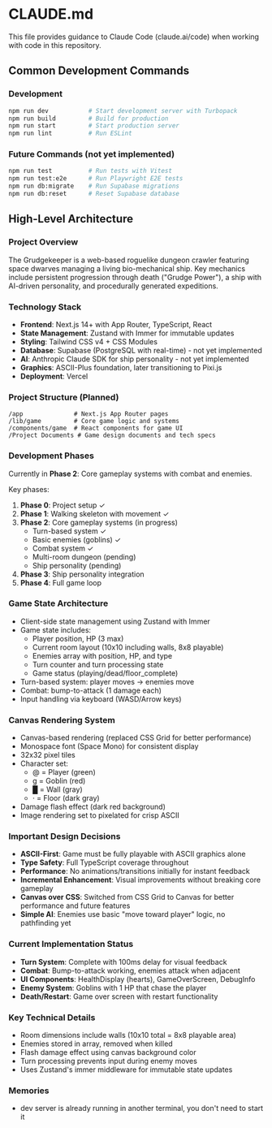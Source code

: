 # CLAUDE.md

This file provides guidance to Claude Code (claude.ai/code) when working with code in this repository.

## Common Development Commands

### Development
```bash
npm run dev           # Start development server with Turbopack
npm run build         # Build for production
npm run start         # Start production server
npm run lint          # Run ESLint
```

### Future Commands (not yet implemented)
```bash
npm run test          # Run tests with Vitest
npm run test:e2e      # Run Playwright E2E tests
npm run db:migrate    # Run Supabase migrations
npm run db:reset      # Reset Supabase database
```

## High-Level Architecture

### Project Overview
The Grudgekeeper is a web-based roguelike dungeon crawler featuring space dwarves managing a living bio-mechanical ship. Key mechanics include persistent progression through death ("Grudge Power"), a ship with AI-driven personality, and procedurally generated expeditions.

### Technology Stack
- **Frontend**: Next.js 14+ with App Router, TypeScript, React
- **State Management**: Zustand with Immer for immutable updates
- **Styling**: Tailwind CSS v4 + CSS Modules
- **Database**: Supabase (PostgreSQL with real-time) - not yet implemented
- **AI**: Anthropic Claude SDK for ship personality - not yet implemented
- **Graphics**: ASCII-Plus foundation, later transitioning to Pixi.js
- **Deployment**: Vercel

### Project Structure (Planned)
```
/app              # Next.js App Router pages
/lib/game         # Core game logic and systems
/components/game  # React components for game UI
/Project Documents # Game design documents and tech specs
```

### Development Phases
Currently in **Phase 2**: Core gameplay systems with combat and enemies.

Key phases:
1. **Phase 0**: Project setup ✓
2. **Phase 1**: Walking skeleton with movement ✓
3. **Phase 2**: Core gameplay systems (in progress)
   - Turn-based system ✓
   - Basic enemies (goblins) ✓
   - Combat system ✓
   - Multi-room dungeon (pending)
   - Ship personality (pending)
4. **Phase 3**: Ship personality integration
5. **Phase 4**: Full game loop

### Game State Architecture
- Client-side state management using Zustand with Immer
- Game state includes:
  - Player position, HP (3 max)
  - Current room layout (10x10 including walls, 8x8 playable)
  - Enemies array with position, HP, and type
  - Turn counter and turn processing state
  - Game status (playing/dead/floor_complete)
- Turn-based system: player moves → enemies move
- Combat: bump-to-attack (1 damage each)
- Input handling via keyboard (WASD/Arrow keys)

### Canvas Rendering System
- Canvas-based rendering (replaced CSS Grid for better performance)
- Monospace font (Space Mono) for consistent display
- 32x32 pixel tiles
- Character set:
  - @ = Player (green)
  - g = Goblin (red)
  - █ = Wall (gray)
  - · = Floor (dark gray)
- Damage flash effect (dark red background)
- Image rendering set to pixelated for crisp ASCII

### Important Design Decisions
- **ASCII-First**: Game must be fully playable with ASCII graphics alone
- **Type Safety**: Full TypeScript coverage throughout
- **Performance**: No animations/transitions initially for instant feedback
- **Incremental Enhancement**: Visual improvements without breaking core gameplay
- **Canvas over CSS**: Switched from CSS Grid to Canvas for better performance and future features
- **Simple AI**: Enemies use basic "move toward player" logic, no pathfinding yet

### Current Implementation Status
- **Turn System**: Complete with 100ms delay for visual feedback
- **Combat**: Bump-to-attack working, enemies attack when adjacent
- **UI Components**: HealthDisplay (hearts), GameOverScreen, DebugInfo
- **Enemy System**: Goblins with 1 HP that chase the player
- **Death/Restart**: Game over screen with restart functionality

### Key Technical Details
- Room dimensions include walls (10x10 total = 8x8 playable area)
- Enemies stored in array, removed when killed
- Flash damage effect using canvas background color
- Turn processing prevents input during enemy moves
- Uses Zustand's immer middleware for immutable state updates

### Memories
- dev server is already running in another terminal, you don't need to start it